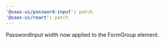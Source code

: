 ```yaml
---
'@saas-ui/password-input': patch
'@saas-ui/react': patch
---
```


PasswordInput width now applied to the FormGroup element.
